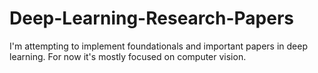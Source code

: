 # Deep-Learning-Research-Papers
I'm attempting to implement foundationals and important papers in deep learning. For now it's mostly focused on computer vision.
